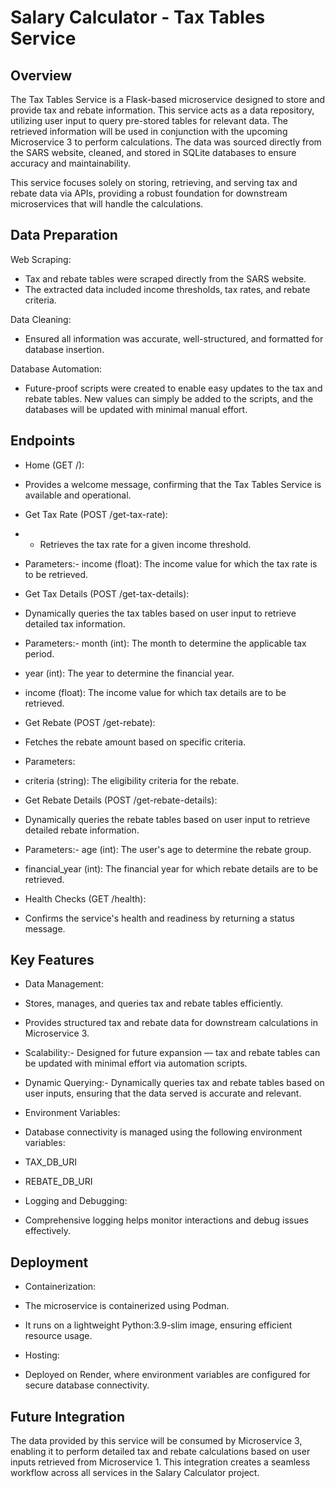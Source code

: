 # Salary Calculator - Tax Tables Service

## Overview
The Tax Tables Service is a Flask-based microservice designed to store and provide tax and rebate information. This service acts as a data repository, utilizing user input to query pre-stored tables for relevant data. The retrieved information will be used in conjunction with the upcoming Microservice 3 to perform calculations. The data was sourced directly from the SARS website, cleaned, and stored in SQLite databases to ensure accuracy and maintainability.

This service focuses solely on storing, retrieving, and serving tax and rebate data via APIs, providing a robust foundation for downstream microservices that will handle the calculations.

## Data Preparation
Web Scraping:
- Tax and rebate tables were scraped directly from the SARS website.
- The extracted data included income thresholds, tax rates, and rebate criteria.

Data Cleaning:
  - Ensured all information was accurate, well-structured, and formatted for database insertion.

Database Automation:
  - Future-proof scripts were created to enable easy updates to the tax and rebate tables. New values can simply be added to the scripts, and the databases will be updated with minimal manual effort.

## Endpoints
- Home (GET /):
- Provides a welcome message, confirming that the Tax Tables Service is available and operational.

- Get Tax Rate (POST /get-tax-rate):
- - Retrieves the tax rate for a given income threshold.
- Parameters:- income (float): The income value for which the tax rate is to be retrieved.

- Get Tax Details (POST /get-tax-details):
- Dynamically queries the tax tables based on user input to retrieve detailed tax information.
- Parameters:- month (int): The month to determine the applicable tax period.
- year (int): The year to determine the financial year.
- income (float): The income value for which tax details are to be retrieved.

- Get Rebate (POST /get-rebate):
- Fetches the rebate amount based on specific criteria.
- Parameters:
- criteria (string): The eligibility criteria for the rebate.

- Get Rebate Details (POST /get-rebate-details):
- Dynamically queries the rebate tables based on user input to retrieve detailed rebate information.
- Parameters:- age (int): The user's age to determine the rebate group.
- financial_year (int): The financial year for which rebate details are to be retrieved.

- Health Checks (GET /health):
- Confirms the service's health and readiness by returning a status message.


## Key Features
- Data Management:
- Stores, manages, and queries tax and rebate tables efficiently.
- Provides structured tax and rebate data for downstream calculations in Microservice 3.

- Scalability:- Designed for future expansion — tax and rebate tables can be updated with minimal effort via automation scripts.

- Dynamic Querying:- Dynamically queries tax and rebate tables based on user inputs, ensuring that the data served is accurate and relevant.

- Environment Variables:
- Database connectivity is managed using the following environment variables:
- TAX_DB_URI
- REBATE_DB_URI

- Logging and Debugging:
- Comprehensive logging helps monitor interactions and debug issues effectively.



## Deployment
- Containerization:
- The microservice is containerized using Podman.
- It runs on a lightweight Python:3.9-slim image, ensuring efficient resource usage.

- Hosting:
- Deployed on Render, where environment variables are configured for secure database connectivity.



## Future Integration
The data provided by this service will be consumed by Microservice 3, enabling it to perform detailed tax and rebate calculations based on user inputs retrieved from Microservice 1. This integration creates a seamless workflow across all services in the Salary Calculator project.

